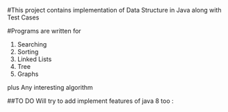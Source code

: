 
#This project contains implementation of Data Structure in Java along with Test Cases

#Programs are written for
1. Searching
2. Sorting
3. Linked Lists
4. Tree
5. Graphs

plus Any interesting algorithm

##TO DO
Will try to add implement features of java 8 too :